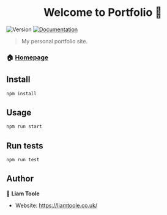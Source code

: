 <h1 align="center">Welcome to Portfolio 👋</h1>
<p>
  <img alt="Version" src="https://img.shields.io/badge/version-0.1.0-blue.svg?cacheSeconds=2592000" />
  <a href="https://github.com/YungGooby/liamtoole" target="_blank">
    <img alt="Documentation" src="https://img.shields.io/badge/documentation-yes-brightgreen.svg" />
  </a>
</p>

> My personal portfolio site.

### 🏠 [Homepage](https://liamtoole.co.uk/)

## Install

```sh
npm install
```

## Usage

```sh
npm run start
```

## Run tests

```sh
npm run test
```

## Author

👤 **Liam Toole**

* Website: https://liamtoole.co.uk/
